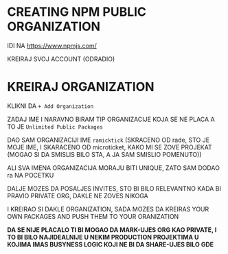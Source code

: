 # CREATING NPM PUBLIC ORGANIZATION

IDI NA <https://www.npmjs.com/>

KREIRAJ SVOJ ACCOUNT (ODRADIO)

# KREIRAJ ORGANIZATION

KLIKNI DA `+ Add Organization`

ZADAJ IME I NARAVNO BIRAM TIP ORGANIZACIJE KOJA SE NE PLACA A TO JE `Unlimited Public Packages`

DAO SAM ORGANIZACIJI IME `ramicktick` (SKRACENO OD rade, STO JE MOJE IME, I SKARACENO OD microticket, KAKO MI SE ZOVE PROJEKAT (MOGAO SI DA SMISLIS BILO STA, A JA SAM SMISLIO POMENUTO))

ALI SVA IMENA ORGANIZACIJA MORAJU BITI UNIQUE, ZATO SAM DODAO ra NA POCETKU

DALJE MOZES DA POSALJES INVITES, STO BI BILO RELEVANTNO KADA BI PRAVIO PRIVATE ORG, DAKLE NE ZOVES NIKOGA

I KREIRAO SI DAKLE ORGANIZATION, SADA MOZES DA KREIRAS YOUR OWN PACKAGES AND PUSH THEM TO YOUR ORANIZATION

**DA SE NIJE PLACALO TI BI MOGAO DA MARK-UJES ORG KAO PRIVATE, I TO BI BILO NAJIDEALNIJE U NEKIM PRODUCTION PROJEKTIMA U KOJIMA IMAS BUSYNESS LOGIC KOJI NE BI DA SHARE-UJES BILO GDE**
